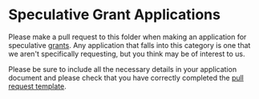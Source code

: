 # Speculative Grant Applications

Please make a pull request to this folder when making an application for speculative [grants](https://github.com/w3f/Web3-collaboration/blob/master/grants/grants.md). Any application that falls into this category is one that we aren't specifically requesting, but you think may be of interest to us.

Please be sure to include all the necessary details in your application document and please check that you have correctly completed the [pull request template](https://github.com/w3f/Web3-collaboration/blob/master/.github/PULL_REQUEST_TEMPLATE/grant_application.md).
